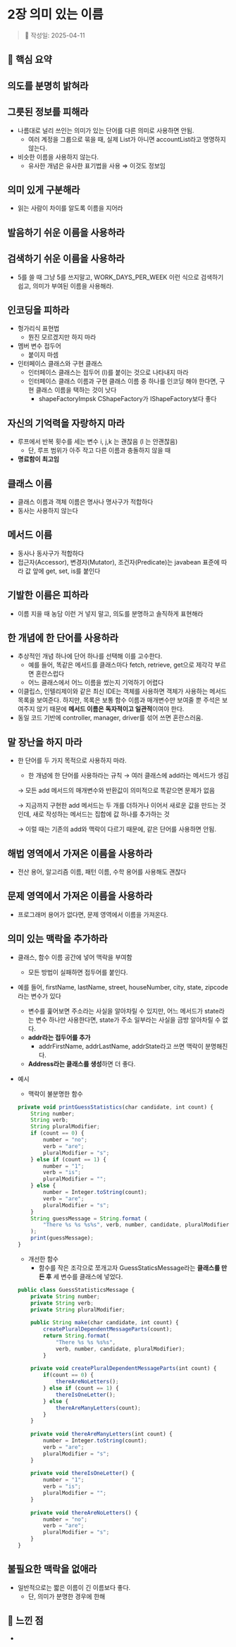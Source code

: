# 2장 의미 있는 이름

> 📅 작성일: 2025-04-11

## 📌 핵심 요약
## 의도를 분명히 밝혀라

## 그릇된 정보를 피해라

- 나름대로 널리 쓰인는 의미가 있는 단어를 다른 의미로 사용하면 안됨.
    - 여러 계정을 그룹으로 묶을 때, 실제 List가 아니면 accountList라고 명명하지 않는다.
- 비슷한 이름을 사용하지 않는다.
    - 유사한 개념은 유사한 표기법을 사용 ⇒ 이것도 정보임

## 의미 있게 구분해라

- 읽는 사람이 차이를 알도록 이름을 지어라

## 발음하기 쉬운 이름을 사용하라

## 검색하기 쉬운 이름을 사용하라

- 5를 쓸 때 그냥 5를 쓰지말고, WORK_DAYS_PER_WEEK 이런 식으로 검색하기 쉽고, 의미가 부여된 이름을 사용해라.

## 인코딩을 피하라

- 헝가리식 표현법
    - 뭔진 모르겠지만 하지 마라
- 멤버 변수 접두어
    - 붙이지 마셈
- 인터페이스 클래스와 구현 클래스
    - 인터페이스 클래스는 접두어 (I)를 붙이는 것으로 나타내지 마라
    - 인터페이스 클래스 이름과 구현 클래스 이름 중 하나를 인코딩 해야 한다면, 구현 클래스 이름을 택하는 것이 낫다
        - shapeFactoryImpsk CShapeFactory가 IShapeFactory보다 좋다

## 자신의 기억력을 자랑하지 마라

- 루프에서 반복 횟수를 세는 변수 i, j,k 는 괜찮음 (l 는 안괜찮음)
    - 단, 루프 범위가 아주 작고 다른 이름과 충돌하지 않을 때
- **명료함이 최고임**

## 클래스 이름

- 클래스 이름과 객체 이름은 명사나 명사구가 적합하다
- 동사는 사용하지 않는다

## 메서드 이름

- 동사나 동사구가 적합하다
- 접근자(Accessor), 변경자(Mutator), 조건자(Predicate)는 javabean 표준에 따라 값 앞에 get, set, is를 붙인다

## 기발한 이름은 피하라

- 이름 지을 때 농담 이런 거 넣지 말고, 의도를 분명하고 솔직하게 표현해라

## 한 개념에 한 단어를 사용하라

- 추상적인 개념 하나에 단어 하나를 선택해 이를 고수한다.
    - 예를 들어, 똑같은 메서드를 클래스마다 fetch, retrieve, get으로 제각각 부르면 혼란스럽다
    - 어느 클래스에서 어느 이름을 썼는지 기억하기 어렵다
- 이클립스, 인텔리제이와 같은 최신 IDE는 객체를 사용하면 객체가 사용하는 메서드 목록을 보여준다. 하지만, 목록은 보통 함수 이름과 매개변수만 보여줄 뿐 주석은 보여주지 않기 때문에 **메서드 이름은 독자적이고 일관적**이여야 한다.
- 동일 코드 기반에 controller, manager, driver를 섞어 쓰면 혼란스러움.

## 말 장난을 하지 마라

- 한 단어를 두 가지 목적으로 사용하지 마라.
    - 한 개념에 한 단어를 사용하라는 규칙 → 여러 클래스에 add라는 메서드가 생김

  → 모든 add 메서드의 매개변수와 반환값이 의미적으로 똑같으면 문제가 없음

  → 지금까지 구현한 add 메서드는 두 개를 더하거나 이어서 새로운 값을 만드는 것인데, 새로 작성하는 메서드는 집합에 값 하나를 추가하는 것

  → 이럴 때는 기존의 add와 맥락이 다르기 때문에, 같은 단어를 사용하면 안됨.


## 해법 영역에서 가져온 이름을 사용하라

- 전산 용어, 알고리즘 이름, 패턴 이름, 수학 용어를 사용해도 괜찮다

## 문제 영역에서 가져온 이름을 사용하라

- 프로그래머 용어가 없다면, 문제 영역에서 이름을 가져온다.

## 의미 있는 맥락을 추가하라

- 클래스, 함수 이름 공간에 넣어 맥락을 부여함
    - 모든 방법이 실패하면 접두어를 붙인다.
- 예를 들어, firstName, lastName, street, houseNumber, city, state, zipcode라는 변수가 있다
    - 변수를 훑어보면 주소라는 사실을 알아차릴 수 있지만, 어느 메서드가 state라는 변수 하나만 사용한다면, state가 주소 일부라는 사실을 금방 알아차릴 수 없다.
    - **addr라는 접두어를 추가**
        - addrFirstName, addrLastName, addrState라고 쓰면 맥락이 분명해진다.
    - **Address라는 클래스를 생성**하면 더 좋다.
- 예시
    - 맥락이 불분명한 함수

    ```jsx
    private void printGuessStatistics(char candidate, int count) {
    	String number;
    	String verb;
    	String pluralModifier;
    	if (count == 0) {
    		number = "no";
    		verb = "are";
    		pluralModifier = "s";
    	} else if (count == 1) {
    		number = "1";
    		verb = "is";
    		pluralModifier = "";
    	} else {
    		number = Integer.toString(count);
    		verb = "are";
    		pluralModifier = "s";
    	}
    	String guessMessage = String.format (
    		"There %s %s %s%s", verb, number, candidate, pluralModifier
    	);
    	print(guessMessage);
    }
    ```

    - 개선한 함수
        - 함수를 작은 조각으로 쪼개고자 GuessStaticsMessage라는 **클래스를 만든 후** 세 변수를 클래스에 넣었다.

    ```jsx
    public class GuessStatisticsMessage {
    	private String number;
    	private String verb;
    	private String pluralModifier;
    	
    	public String make(char candidate, int count) {
    		createPluralDependentMessageParts(count);
    		return String.format(
    			"There %s %s %s%s",
    			verb, number, candidate, pluralModifier);
    		}
    		
    	private void createPluralDependentMessageParts(int count) {
    		if(count == 0) {
    			thereAreNoLetters();
    		} else if (count == 1) {
    			thereIsOneLetter();
    		} else {
    			thereAreManyLetters(count);
    		}
    	}
    	
    	private void thereAreManyLetters(int count) {
    		number = Integer.toString(count);
    		verb = "are";
    		pluralModifier = "s";
    	}
    	
    	private void thereIsOneLetter() {
    		number = "1";
    		verb = "is";
    		pluralModifier = "";
    	}
    	
    	private void thereAreNoLetters() {
    		number = "no";
    		verb = "are";
    		pluralModifier = "s";
    	}
    }
    ```


## 불필요한 맥락을 없애라

- 일반적으로는 짧은 이름이 긴 이름보다 좋다.
    - 단, 의미가 분명한 경우에 한해

## 💭 느낀 점

- 